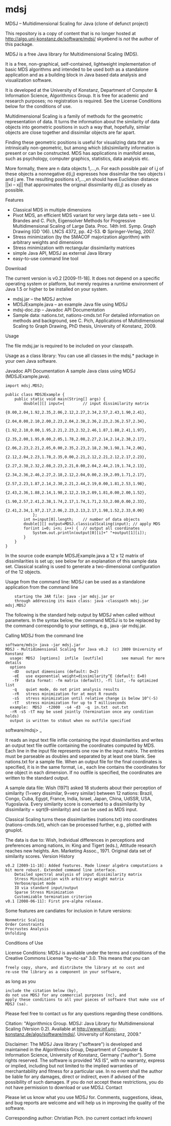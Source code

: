 # mdsj
MDSJ – Multidimensional Scaling for Java (clone of defunct project)

This repository is a copy of content that is no longer hosted at http://algo.uni-konstanz.de/software/mdsj/
skyebend is *not* the author of this package. 

MDSJ is a free Java library for Multidimensional Scaling (MDS).

It is a free, non-graphical, self-contained, lightweight implementation of basic MDS algorithms and intended to be used both as a standalone application and as a building block in Java based data analysis and visualization software.

It is developed at the University of Konstanz, Department of Computer & Information Science, Algorithmics Group. It is free for academic and research purposes; no registration is required. See the License Conditions below for the conditions of use.

Multidimensional Scaling is a family of methods for the geometric representation of data. It turns the information about the similarity of data objects into geometric positions in such a way that, hopefully, similar objects are close together and dissimilar objects are far apart.

Finding these geometric positions is useful for visualizing data that are intrinsically non-geometric, but among which (dis)similarity information is present or can be constructed. MDS has applications in manifold areas, such as psychology, computer graphics, statistics, data analysis etc.

More formally, there are n data objects 1,...,n. For each possible pair of i,j of these objects a nonnegative d(i,j) expresses how dissimilar the two objects i and j are. The resulting positions x1,...,xn should have Euclidean distance ||xi – xj|| that approximates the original dissimilarity d(i,j) as closely as possible.

Features

* Classical MDS in multiple dimensions
* Pivot MDS, an efficient MDS variant for very large data sets – see U. Brandes and C. Pich, Eigensolver Methods for Progressive Multidimensional Scaling of Large Data. Proc. 14th Intl. Symp. Graph Drawing (GD '06). LNCS 4372, pp. 42-53. © Springer-Verlag, 2007.
* Stress minimization (by the SMACOF majorization algorithm) with arbitrary weights and dimensions
* Stress minimization with rectangular dissimilarity matrices
* simple Java API, MDSJ as external Java library
* easy-to-use command line tool

Download

The current version is v0.2 [2009-11-18]. It does not depend on a specific operating system or platform, but merely requires a runtime environment of Java 1.5 or higher to be installed on your system.

* mdsj.jar – the MDSJ archive
* MDSJExample.java – an example Java file using MDSJ
* mdsj-doc.zip – Javadoc API Documentation
* Sample data: nations.txt, nations-cmds.txt
For detailed information on methods and background, see C. Pich, Applications of Multidimensional Scaling to Graph Drawing, PhD thesis, University of Konstanz, 2009.

Usage

The file mdsj.jar is required to be included on your classpath.

Usage as a class library: You can use all classes in the mdsj.* package in your own Java software.

Javadoc API Documentation
A sample Java class using MDSJ (MDSJExample.java).
```
import mdsj.MDSJ;

public class MDSJExample {
	public static void main(String[] args) {                                           
		double[][] input={        // input dissimilarity matrix
		    {0.00,2.04,1.92,2.35,2.06,2.12,2.27,2.34,2.57,2.43,1.90,2.41},
		    {2.04,0.00,2.10,2.00,2.23,2.04,2.38,2.36,2.23,2.36,2.57,2.34},
		    {1.92,2.10,0.00,1.95,2.21,2.23,2.32,2.46,1.87,1.88,2.41,1.97},
		    {2.35,2.00,1.95,0.00,2.05,1.78,2.08,2.27,2.14,2.14,2.38,2.17},
		    {2.06,2.23,2.21,2.05,0.00,2.35,2.23,2.18,2.30,1.98,1.74,2.06},
		    {2.12,2.04,2.23,1.78,2.35,0.00,2.21,2.12,2.21,2.12,2.17,2.23},
		    {2.27,2.38,2.32,2.08,2.23,2.21,0.00,2.04,2.44,2.19,1.74,2.13},
		    {2.34,2.36,2.46,2.27,2.18,2.12,2.04,0.00,2.19,2.09,1.71,2.17},
		    {2.57,2.23,1.87,2.14,2.30,2.21,2.44,2.19,0.00,1.81,2.53,1.98},
		    {2.43,2.36,1.88,2.14,1.98,2.12,2.19,2.09,1.81,0.00,2.00,1.52},
		    {1.90,2.57,2.41,2.38,1.74,2.17,1.74,1.71,2.53,2.00,0.00,2.33},
		    {2.41,2.34,1.97,2.17,2.06,2.23,2.13,2.17,1.98,1.52,2.33,0.00}
	        };
		int n=input[0].length;    // number of data objects
		double[][] output=MDSJ.classicalScaling(input); // apply MDS
		for(int i=0; i<n; i++) {  // output all coordinates
		    System.out.println(output[0][i]+" "+output[1][i]);
		}
	}
}
```
In the source code example MDSJExample.java a 12 x 12 matrix of dissimilarities is set up; see below for an explanation of this sample data set. Classical scaling is used to generate a two-dimensional configuration of the 12 objects.

Usage from the command line: MDSJ can be used as a standalone application from the command line
```
    starting the JAR file: java -jar mdsj.jar or
    through addressing its main class: java -classpath mdsj.jar mdsj.MDSJ
```
The following is the standard help output by MDSJ when called without parameters. In the syntax below, the command MDSJ is to be replaced by the command correspondig to your settings, e.g., java -jar mdsj.jar.

Calling MDSJ from the command line
```
software/mdsj> java -jar mdsj.jar                                         
MDSJ - Multidimensional Scaling for Java v0.2  (c) 2009 University of Konstanz  
  usage: MDSJ  [options]  infile  [outfile]        see manual for more details
  options
   -dD   output dimensions (default: D=2)
   -eE   use exponential weight=dissimilarity^E (default: E=0)
   -fF   data format: -fm matrix (default), -fl list, -fo optimized list
   -q    quiet mode, do not print analysis results
   -rR   stress minimization for at most R rounds
   -sS   stress minimization until relative change is below 10^(-S)
   -tT   stress minimization for up to T milliseconds
  example:  MDSJ  -t2000  -s4 -d3  -q  in.txt  out.txt
  -rR -sS -tT may be used jointly (termination once any condition holds)
  output is written to stdout when no outfile specified
```
software/mdsj> _

It reads an input text file infile containing the input dissimilarities and writes an output text file outfile containing the coordinates computed by MDS. Each line in the input file represents one row in the input matrix. The entries must be parseable as doubles and separated by at least one blank. See nations.txt for a sample file. When an output file for the final coordinates is specified, it is in the same format, i.e., each line contains the coordinates for one object in each dimension. If no outfile is specified, the coordinates are written to the standard output.

A sample data file: Wish (1971) asked 18 students about their perception of similarity (1=very dissimilar, 9=very similar) between 12 nations: Brazil, Congo, Cuba, Egypt, France, India, Israel, Japan, China, UdSSR, USA, Yugoslavia. Every similarity score is converted to a dissimilarity by dissimilarity = sqrt(9-similarity) and can be used as MDS input.

Classical Scaling turns these dissimilarities (nations.txt) into coordinates (nations-cmds.txt), which can be processed further, e.g., plotted with gnuplot.

The data is due to: Wish, Individual differences in perceptions and preferences among nations, in: King and Tigert (eds.), Attitude research reaches new heights. Am. Marketing Assoc., 1971. Original data set of similarity scores.
Version History

    v0.2 [2009-11-18]: Added features. Made linear algebra computations a bit more robust. Extended command line interface.
        Detailed spectral analysis of input dissimilarity matrix
        Stress Minimization with arbitrary weight matrix
        Verbose/quiet mode
        IO via standard input/output
        Sparse Stress Minimization
        Customizable termination criterion
    v0.1 [2008-06-11]: First pre-alpha release.

Some features are candiates for inclusion in future versions:

    Nonmetric Scaling
    Order Constraints
    Procrustes Analysis
    Unfolding

Conditions of Use

License Conditions: MDSJ is available under the terms and conditions of the Creative Commons License "by-nc-sa" 3.0. This means that you can

    freely copy, share, and distribute the library at no cost and
    re-use the library as a component in your software,

as long as you

    include the citation below (by),
    do not use MDSJ for any commercial purposes (nc), and
    apply these conditions to all your pieces of software that make use of MDSJ (sa). 

Please feel free to contact us for any questions regarding these conditions.

Citation: "Algorithmics Group. MDSJ: Java Library for Multidimensional Scaling (Version 0.2). Available at http://www.inf.uni-konstanz.de/algo/software/mdsj/. University of Konstanz, 2009."

Disclaimer: The MDSJ Java library ("software") is developed and maintained in the Algorithmics Group, Department of Computer & Information Science, University of Konstanz, Germany ("author"). Some rights reserved. The software is provided "AS IS", with no warranty, express or implied, including but not limited to the implied warranties of merchantability and fitness for a particular use. In no event shall the author be liable for any damages, direct or indirect, even if advised of the possibility of such damages. If you do not accept these restrictions, you do not have permission to download or use MDSJ.
Contact

Please let us know what you use MDSJ for. Comments, suggestions, ideas, and bug reports are welcome and will help us in improving the quality of the software.

Corresponding author: Christian Pich. (no current contact info known)
